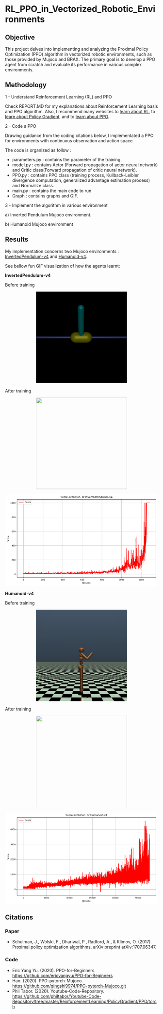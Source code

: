 # RL_PPO_in_Vectorized_Robotic_Environments

## Objective
This project delves into implementing and analyzing the Proximal Policy Optimization (PPO) algorithm in vectorized robotic environments, such as those provided by Mujoco and BRAX. The primary goal is to develop a PPO agent from scratch and evaluate its performance in various complex environments.

## Methodology

1 - Understand Reinforcement Learning (RL) and PPO

Check REPORT.MD for my explanations about Reinforcement Learning basis and PPO algorithm.
Also, I recommend many websites to [learn about RL]( https://spinningup.openai.com/en/latest/spinningup/rl_intro.html), to [learn about Policy Gradient](https://towardsdatascience.com/an-intuitive-explanation-of-policy-gradient-part-1-reinforce-aa4392cbfd3c), and to [learn about PPO](https://medium.com/@eyyu/coding-ppo-from-scratch-with-pytorch-part-1-4-613dfc1b14c8).

2 - Code a PPO

Drawing guidance from the coding citations below, I implementated a PPO for environments with continuous observation and action space.

The code is organized as follow :

* parameters.py : contains the parameter of the training.
* model.py : contains Actor (Forward propagation of actor neural network) and Critic class(Forward propagation of critic neural network).
* PPO.py : contains PPO class (training process, Kullback-Leibler divergence computation, generalized advantage estimation process) and Normalize class.
* main.py : contains the main code to run.
* Graph : contains graphs and GIF. 

3 - Implement the algorithm in various environment

  a) Inverted Pendulum Mujoco environment.

  b) Humanoid Mujoco environment

## Results

My implementation concerns two Mujoco environments : [InvertedPendulum-v4](https://www.gymlibrary.dev/environments/mujoco/inverted_pendulum/) and [Humanoid-v4](https://www.gymlibrary.dev/environments/mujoco/humanoid/).

See bellow fun GIF visualization of how the agents learnt:

**InvertedPendulum-v4**


  
Before training

<p align="center">
<img src="https://github.com/Theocondette/RL_PPO_in_Vectorized_Robotic_Environments/blob/main/Graph/InvertedPendulum_before.gif" width="300" height="300">
</p>

After training

<p align="center">
<img src="https://github.com/Theocondette/RL_PPO_in_Vectorized_Robotic_Environments/blob/main/Graph/Inverted_pendulum_after.gif" width="300" height="300">
</p>

<p align="center">
<img src="https://github.com/Theocondette/RL_PPO_in_Vectorized_Robotic_Environments/blob/main/Graph/Inverted_pendulum_learning.png" width="500" height="300">
</p>

**Humanoid-v4**

Before training

<p align="center">
<img src="https://github.com/Theocondette/RL_PPO_in_Vectorized_Robotic_Environments/blob/main/Graph/Humanoid_before.gif" width="300" height="300">
</p>

After training

<p align="center">
<img src="https://github.com/Theocondette/RL_PPO_in_Vectorized_Robotic_Environments/blob/main/Graph/Humanoid_after.gif" width="300" height="300">
</p>

<p align="center">
<img src="https://github.com/Theocondette/RL_PPO_in_Vectorized_Robotic_Environments/blob/main/Graph/Humanoid_learning.png" width="500" height="300">
</p>

## Citations

### Paper

*  Schulman, J., Wolski, F., Dhariwal, P., Radford, A., & Klimov, O. (2017). Proximal policy optimization algorithms. arXiv preprint arXiv:1707.06347.

### Code

* Eric Yang Yu. (2020). PPO-for-Beginners. https://github.com/ericyangyu/PPO-for-Beginners
* Han. (2020). PPO-pytorch-Mujoco. https://github.com/qingshi9974/PPO-pytorch-Mujoco.git
* Phil Tabor. (2020). Youtube-Code-Repository. https://github.com/philtabor/Youtube-Code-Repository/tree/master/ReinforcementLearning/PolicyGradient/PPO/torch



